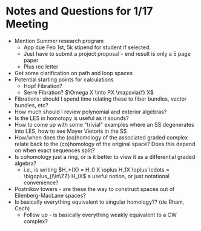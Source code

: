 # Notes and Questions for 1/17 Meeting

- Mention Summer research program
  - App due Feb 1st, 5k stipend for student if selected.
  - Just have to submit a project proposal - end result is only a 5 page paper
  - Plus rec letter
- Get some clarification on path and loop spaces
- Potential starting points for calculations
  - Hopf Fibration?
  - Serre Fibration? $\Omega X \into PX \mapsvia{f} X$
- Fibrations: should I spend time relating these to fiber bundles, vector bundles, etc?
- How much should I review polynomial and exterior algebras?
- Is the LES in homotopy is useful as it sounds?
- How to come up with some "trivial" examples where an SS degenerates into LES, how to see Mayer Vietoris in the SS
- How/when does the (co)homology of the associated graded complex relate back to the (co)homology of the original space? Does this depend on when exact sequences split?
- Is cohomology just a ring, or is it better to view it as a differential graded algebra?
  - i.e., is writing $H_*(X) = H_0 X \oplus H_1X \oplus \cdots = \bigoplus_{i\in\ZZ} H_iX$ a useful notion, or just notational convenience?
- Postnikov towers - are these the way to construct spaces out of Eilenberg-MacLane spaces?
- Is basically everything equivalent to singular homology?? (de Rham, Cech)
  - Follow up - is basically everything weakly equivalent to a CW complex?